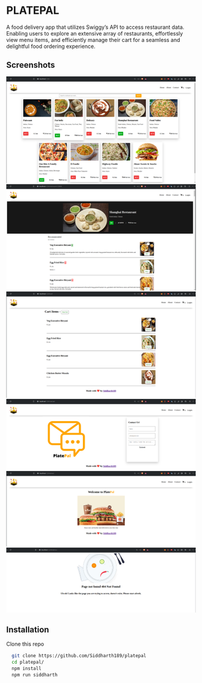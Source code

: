 # PLATEPAL

A food delivery app that utilizes Swiggy’s API to access
restaurant data.
Enabling users to explore an extensive array of restaurants,
effortlessly view menu items, and efficiently manage their cart
for a seamless and delightful food ordering experience.

## Screenshots

<!-- https://github.com/Siddharth189/platepal/blob/main/screenshots/about_page.png -->

![Home Page](https://github.com/Siddharth189/platepal/blob/main/screenshots/home_page.png)
![Restraunt Page](https://github.com/Siddharth189/platepal/blob/main/screenshots/restraunt_page.png)
![Cart](https://github.com/Siddharth189/platepal/blob/main/screenshots/cart_page.png)
![Contact](https://github.com/Siddharth189/platepal/blob/main/screenshots/contact_page.png)
![About](https://github.com/Siddharth189/platepal/blob/main/screenshots/about_page.png)
![Error](https://github.com/Siddharth189/platepal/blob/main/screenshots/error_page.png)

## Installation

Clone this repo

```bash
  git clone https://github.com/Siddharth189/platepal
  cd platepal/
  npm install
  npm run siddharth
```
